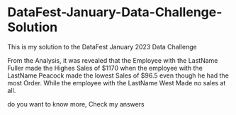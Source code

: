 # DataFest-January-Data-Challenge-Solution
This is my solution to the DataFest January 2023 Data Challenge

From the Analysis, it was revealed that the Employee with the LastName Fuller made the Highes Sales of $1170 when the employee with the LastName Peacock made the lowest Sales of $96.5 even though he had the most Order. While the employee with the LastName West Made no sales at all.

do you want to know more, Check my answers
